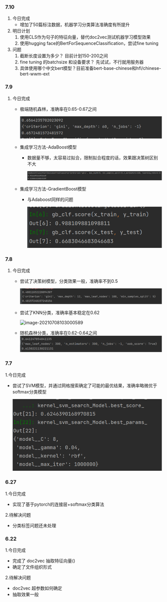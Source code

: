 ### 7.10

1. 今日完成
   * 增加了50篇标注数据，机器学习分类算法准确度有所提升
2. 明日计划
   1. 使用CLS作为句子的特征向量，替代doc2vec测试机器学习模型效果
   2. 使用hugging face的BertForSequenceClassification，尝试fine tuning
3. 问题
   1. 截断长度设置为多少？ 目前计划150-200之间
   2. fine tuning 的batchsize 和设备要求？ 先试试，不行就用服务器
   3. 具体使用哪个中文bert模型？目前准备bert-base-chinese和hfl/chinese-bert-wwm-ext

### 7.9

1. 今日完成

   * 极端随机森林，准确率在0.65-0.67之间

     ![image-20210709104343409](工作记录.assets/image-20210709104343409.png)

   * 集成学习方法-AdaBoost模型

     * 数据量不够，太容易过拟合，限制拟合程度的话，效果跟决策树区别不大

       ![image-20210709111252844](工作记录.assets/image-20210709111252844.png)

   * 集成学习方法-GradientBoost模型

     * 与Adaboost同样的问题

       ![image-20210709151957243](工作记录.assets/image-20210709151957243.png)

### 7.8

1. 今日完成

   * 尝试了决策树模型，分类效果一般，准确率不到0.5

     ![image-20210708100516283](工作记录.assets/image-20210708100516283.png)

   * 尝试了KNN分类，准确率基本稳定在0.62

     ![image-20210708103000589](工作记录.assets/工作记录.assets\image-20210708103000589.png)

   * 随机森林分类，准确率在0.62-0.64之间
     ![image-20210708162458932](工作记录.assets/image-20210708162458932.png)

### 7.7

1.今日完成

  * 尝试了SVM模型，并通过网格搜索确定了可能的最优结果，准确率略微优于softmax分类模型

    ![image-20210707100701437](工作记录.assets/image-20210707100701437.png)

### 6.27

1.今日完成

  * 实现了基于pytorch的连接层+softmax分类算法

2.待解决问题

  * 分类标签问题还未处理

### 6.22

1.今日完成

  * 完成了 doc2vec 抽取特征向量()
  * 确定了文件组织形式

2.待解决问题

  * doc2vec 超参数如何确定
  * 抽取效果一般